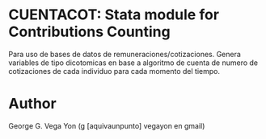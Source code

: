 # CUENTACOT: Stata module for Contributions Counting

Para uso de bases de datos de remuneraciones/cotizaciones. Genera variables de
tipo dicotomicas en base a algoritmo de cuenta de numero de cotizaciones de cada
individuo para cada momento del tiempo.

# Author

George G. Vega Yon (g [aquivaunpunto] vegayon en gmail)

